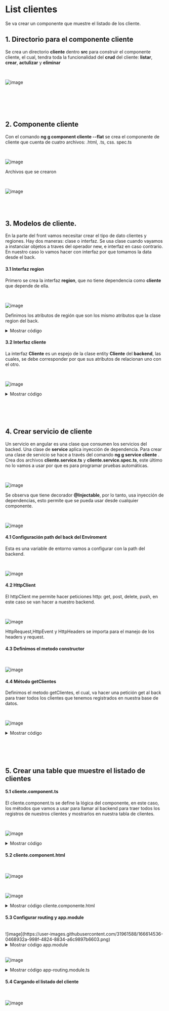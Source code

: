 # List clientes

Se va crear un componente que muestre el listado de los cliente. 

## 1. Directorio para el componente cliente

Se crea un directorio **cliente** dentro **src** para construir el componente cliente, el cual, tendra toda la funcionalidad del **crud** del cliente: **listar**, **crear**, **actulizar** y **eliminar**

<br>



![image](https://user-images.githubusercontent.com/31961588/166582863-03158336-c664-42d2-be8e-75bfe80d3ebd.png)

<br>
<br>
<br>
<br>




## 2. Componente cliente

Con el comando **ng g component cliente --flat** se crea el componente de cliente que cuenta de cuatro archivos: .html, .ts, css. spec.ts 

<br>

![image](https://user-images.githubusercontent.com/31961588/166586712-f4aed45b-6996-41c3-a8ca-7d6b106c6f16.png)

Archivos que se crearon

<br>

![image](https://user-images.githubusercontent.com/31961588/166586927-dde0ca3b-eb55-4bc7-8b5a-7904c96c4d4a.png)
<br>
<br>
<br>
<br>

## 3. Modelos de cliente. 

En la parte del front vamos necesitar crear el tipo de dato clientes y regiones. Hay dos maneras: clase o interfaz. Se usa clase cuando vayamos a instanciar objetos a traves del operador new, e interfaz en caso contrario. En nuestro caso lo vamos hacer con interfaz por que tomamos la data desde el back. 

#### 3.1 Interfaz region

Primero se crea la interfaz **region**, que no tiene dependencia como **cliente** que depende de ella. 

<br>

![image](https://github.com/crodrigr/spring-boot-angular-confenalco/assets/31961588/bdddec82-4d3a-4e8a-b23d-744ce844df98)


Definimos los atributos de región que son los mismo atributos que la clase region del back.

<details><summary>Mostrar código</summary>
<p>


```TypeScript
export interface Region{
    id?: number;
    nombre?: string;
}
```

</p>
</details>

#### 3.2 Interfaz cliente

La interfaz **Cliente** es un espejo de la clase entity **Cliente** del **backend**, las cuales, se debe corresponder por que sus atributos de relacionan uno con el otro. 

<br>

![image](https://github.com/crodrigr/spring-boot-angular-confenalco/assets/31961588/a41fc0aa-ad40-4c88-bbf5-450453a2e304)

<details><summary>Mostrar código</summary>
<p>


```typescript
   import {Region} from './region';

export interface Cliente{
    id?: number;
    nombre?: string;
    apellido?: string;
    createAt?: string;
    email?: string;
    region?: Region; 
   

}
```

</p>
</details>
<br>
<br>
<br>
<br>

## 4. Crear servicio de cliente

Un servicio en angular es una clase que consumen los servicios del backed. Una clase de **service** aplica inyección de dependencia. Para crear una clase de servicio se hace a través del comando **ng g service cliente** . Crea dos archivos **cliente.service.ts** y **cliente.service.spec.ts**, este último no lo vamos a usar por que es para programar pruebas automáticas. 

<br>

![image](https://user-images.githubusercontent.com/31961588/166608399-252d5768-76f6-40e8-aaf2-9c92369717c4.png)

Se observa que tiene decorador **@Injectable**, por lo tanto, usa inyección de dependencias, esto permite que se pueda usar desde cualquier componente. 

<br>

![image](https://user-images.githubusercontent.com/31961588/166608638-0c88ae2a-e3ee-423b-873f-0a3ead5e1666.png)

#### 4.1 Configuración path del back del Enviroment 

Esta es una variable de entorno vamos a configurar con la path del backend. 

<br>

![image](https://user-images.githubusercontent.com/31961588/166608812-77c55f5f-91a0-483e-bd16-5cc6b51d005d.png)

#### 4.2 HttpClient

El httpClient me permite hacer peticiones http: get, post, delete, push, en este caso se van hacer a nuestro backend. 

<br>

![image](https://user-images.githubusercontent.com/31961588/166609142-5b31f255-530a-4c23-a64e-eed8b15960de.png)


HttpRequest,HttpEvent y HttpHeaders se importa para el manejo de los headers y request. 

#### 4.3 Definimos el metodo constructor

<br>

![image](https://user-images.githubusercontent.com/31961588/166609660-31539a53-266e-4eaa-8a03-f2bbc8aa1516.png)


#### 4.4 Método getClientes

Definimos el metodo getClientes, el cual, va hacer una petición get al back para traer todos los clientes que tenemos registrados en nuestra base de datos. 

<br>

![image](https://user-images.githubusercontent.com/31961588/166610288-b60a0fb2-add1-4dfb-9942-7ad81e75094c.png)


<details><summary>Mostrar código</summary>
<p>


```typescript
import { Injectable } from '@angular/core';
import { HttpClient, HttpRequest, HttpEvent,HttpHeaders } from '@angular/common/http';
import { environment } from '../../environments/environment';
import { Observable, throwError } from 'rxjs';
import { Cliente } from './cliente';

@Injectable({
  providedIn: 'root'
})
export class ClienteService {

  private urlApi: string ="";

  constructor(private http: HttpClient){
     this.urlApi = environment.apiUrl+'/api';
   }

  getClientes(): Observable<Cliente[]> {
    return this.http.get<Cliente[]>(this.urlApi + '/clientes');
  }
}
```

</p>
</details>

<br>
<br>
<br>
<br>


## 5. Crear una table que muestre el listado de clientes

#### 5.1 cliente.component.ts

El cliente.component.ts se define la lógica del componente, en este caso, los métodos que vamos a usar para llamar al backend para traer todos los registros de nuestros clientes y mostrarlos en nuestra tabla de clientes. 

<br>

![image](https://user-images.githubusercontent.com/31961588/166611612-030a1146-efd5-4c32-b990-6d5162a4778e.png)


<details><summary>Mostrar código</summary>
<p>


```typescript
  
import { Component, OnInit } from '@angular/core';
import { ClienteService } from './cliente.service';
import { Cliente } from './cliente';

@Component({
  selector: 'app-cliente',
  templateUrl: './cliente.component.html',
  styleUrls: ['./cliente.component.css']
})
export class ClienteComponent implements OnInit {

  title = 'Cliente';     
  clientes: Cliente[]=[];

  constructor(private clienteService: ClienteService) { }

  ngOnInit(): void {
    this.getClientes();
  }

  getClientes(): void{    
    this.clienteService.getClientes().subscribe(response => {
       this.clientes = response; 
    });


  }

}

```

</p>
</details>





#### 5.2 cliente.component.html

<br>

![image](https://user-images.githubusercontent.com/31961588/166612680-976a55c6-058d-4070-b1ae-f065c942ed50.png)

<br>

![image](https://user-images.githubusercontent.com/31961588/166612745-442691b0-7bbb-4a0e-8dee-a42405e4ed6b.png)


<details><summary>Mostrar código cliente.componente.html</summary>
<p>


```html
  <div class="card border-primary mb3">
    <div class="card-header">Clientes</div>
    <div class="card-body text-primary">
       <h5 class="card-title">Listado de clientes</h5>
      <div class="my-2 text-left">       
      </div>
      <div *ngIf="clientes?.length==0" class="alert alert-info">
       No hay registros en la base de datos!
      </div>
      <table class="table table-border table-hover text-primary">
        <thead>
           <tr>
              <th></th>
              <th>#</th>
              <th>Nombre</th>
              <th>Apellido</th>
              <th>Email</th>
              <th>Fecha</th>
              <th>Crear factura</th>
              <th>Actualizar</th>
              <th>Eliminar</th>
           </tr>
        </thead>
        <tbody>      
            <tr *ngFor="let cliente of clientes">
            <td><button type="button" class="btn btn-info" >Ver</button></td>
            <td>{{cliente.id}}</td>
            <td>{{cliente.nombre}}</td>
            <td>{{cliente.apellido}}</td>
            <td>{{cliente.email}}</td>
            <td>{{cliente.createAt}}</td>
            <td><button type="button" class="btn btn-secondary"  >Crear factura</button></td>
            <td><button type="button" class="btn btn-success" >Actualizar</button></td>
            <td><button type="button" class="btn btn-danger" >Elminar</button></td>
           </tr>
        </tbody>
      </table>
      
    </div>
    </div>
```

</p>
</details>






#### 5.3 Configurar routing y app.module
<br>
![image](https://user-images.githubusercontent.com/31961588/166614536-0468932a-998f-4824-8834-a6c9897b6603.png)

<details><summary>Mostrar código app.module</summary>
<p>


```typescript
 import { NgModule } from '@angular/core';
import { BrowserModule } from '@angular/platform-browser';
import { HttpClient } from '@angular/common/http';
import { HttpClientModule } from '@angular/common/http';

import { AppRoutingModule } from './app-routing.module';
import { AppComponent } from './app.component';
import { HeaderComponent } from './header/header.component';
import { ClienteComponent } from './cliente/cliente.component';

@NgModule({
  declarations: [
    AppComponent,
    HeaderComponent,
    ClienteComponent
  ],
  imports: [
    BrowserModule,
    AppRoutingModule,
    HttpClientModule 
  ],
  providers: [],
  bootstrap: [AppComponent]
})
export class AppModule { }
```

</p>
</details>


<br>

![image](https://user-images.githubusercontent.com/31961588/166614577-313848e4-3b2f-4bdb-ab42-db3235a8d715.png)

<details><summary>Mostrar código app-routing.module.ts</summary>
<p>



```TypeScript
import { NgModule } from '@angular/core';
import { RouterModule, Routes } from '@angular/router';
import { ClienteComponent} from '../app/cliente/cliente.component'

const routes: Routes = [ 
  { path: 'clientes', component: ClienteComponent }
  ];

@NgModule({
  imports: [RouterModule.forRoot(routes)],
  exports: [RouterModule]
})
export class AppRoutingModule { }
```

</p>
</details>

#### 5.4 Cargando el listado del cliente

<br>

![image](https://user-images.githubusercontent.com/31961588/166614790-35746e68-648c-48f2-8ee6-cd2b536a62c9.png)
